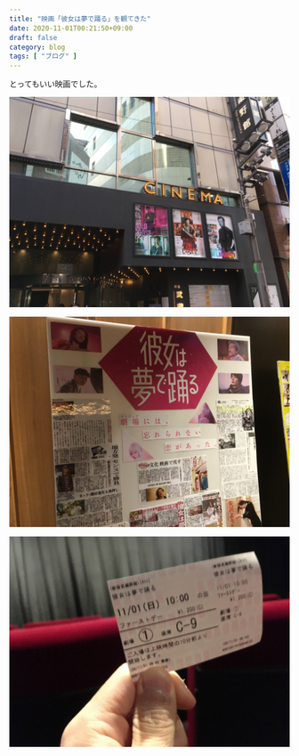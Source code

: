 ```yaml
---
title: "映画「彼女は夢で踊る」を観てきた"
date: 2020-11-01T00:21:50+09:00
draft: false
category: blog
tags: [ "ブログ" ]
---
```

とってもいい映画でした。  
<!--more-->

![](img/1.jpg)  

![](img/2.jpg)  

![](img/3.jpg)  

